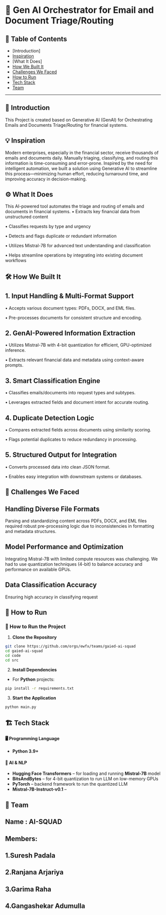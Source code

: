 # 🚀 Gen AI Orchestrator for Email and Document Triage/Routing

## 📌 Table of Contents
- [Introduction]
- [Inspiration]()
- [What It Does]
- [How We Built It](#how-we-built-it)
- [Challenges We Faced](#challenges-we-faced)
- [How to Run](#how-to-run)
- [Tech Stack](#tech-stack)
- [Team](#team)

---

## 🎯 Introduction
This Project is created based on Generative AI (GenAI) for Orchestrating Emails and Documents Triage/Routing for financial systems.



## 💡 Inspiration
Modern enterprises, especially in the financial sector, receive thousands of emails and documents daily. Manually triaging, classifying, and routing this information is time-consuming and error-prone. Inspired by the need for intelligent automation, we built a solution using Generative AI to streamline this process—minimizing human effort, reducing turnaround time, and improving accuracy in decision-making.

## ⚙️ What It Does
This AI-powered tool automates the triage and routing of emails and documents in financial systems. 
• Extracts key financial data from unstructured content

• Classifies requests by type and urgency

• Detects and flags duplicate or redundant information

• Utilizes Mistral-7B for advanced text understanding and classification

• Helps streamline operations by integrating into existing document workflows

## 🛠️ How We Built It
## 1. Input Handling & Multi-Format Support

• Accepts various document types: PDFs, DOCX, and EML files.

• Pre-processes documents for consistent structure and encoding.

## 2. GenAI-Powered Information Extraction

• Utilizes Mistral-7B with 4-bit quantization for efficient, GPU-optimized inference.

• Extracts relevant financial data and metadata using context-aware prompts.

## 3. Smart Classification Engine

• Classifies emails/documents into request types and subtypes.

• Leverages extracted fields and document intent for accurate routing.

## 4. Duplicate Detection Logic

• Compares extracted fields across documents using similarity scoring.

• Flags potential duplicates to reduce redundancy in processing.

## 5. Structured Output for Integration

• Converts processed data into clean JSON format.

• Enables easy integration with downstream systems or databases.

## 🚧 Challenges We Faced
## Handling Diverse File Formats
Parsing and standardizing content across PDFs, DOCX, and EML files required robust pre-processing logic due to inconsistencies in formatting and metadata structures.

## Model Performance and Optimization
Integrating Mistral-7B with limited compute resources was challenging. We had to use quantization techniques (4-bit) to balance accuracy and performance on available GPUs.

## Data Classification Accuracy
Ensuring high accuracy in classifying request

## 🏃 How to Run
### 🚀 How to Run the Project

1. **Clone the Repository**

```bash
git clone https://github.com/orgs/ewfx/teams/gaied-ai-squad
cd gaied-ai-squad
cd code
cd src
```

2. **Install Dependencies**

- For **Python** projects:

```bash
pip install -r requirements.txt
```


3. **Start the Application**

```bash
python main.py
```


## 🏗️ Tech Stack
 
#### 🖥️ Programming Language
- **Python 3.9+**

#### 🧠 AI & NLP
- **Hugging Face Transformers** – for loading and running **Mistral-7B** model  
- **BitsAndBytes** – for 4-bit quantization to run LLM on low-memory GPUs  
- **PyTorch** – backend framework to run the quantized LLM  
- **Mistral-7B-Instruct-v0.1** –

## 👥 Team
## Name : AI-SQUAD
## Members: 
## 1.Suresh Padala
## 2.Ranjana Arjariya
## 3.Garima Raha
## 4.Gangashekar Adumulla
